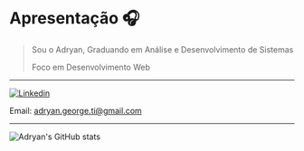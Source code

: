 # Apresentação 🎧
> Sou o Adryan, Graduando em Análise e Desenvolvimento de Sistemas
>
> Foco em Desenvolvimento Web

---

[![Linkedin](https://img.shields.io/badge/LinkedIn-0077B5?style=for-the-badge&logo=linkedin&logoColor=white)](www.linkedin.com/in/adryan-george-melo-62831b300)

Email: adryan.george.ti@gmail.com

---

![Adryan's GitHub stats](https://github-readme-stats.vercel.app/api?username=adryan-meloo&show_icons=true&theme=dark)







